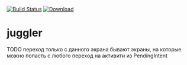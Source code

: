 [![Build Status](https://travis-ci.org/dsokolov/juggler.svg?branch=master)](https://travis-ci.org/dsokolov/juggler)
[![Download](https://api.bintray.com/packages/dsokolov/maven/juggler/images/download.svg)](https://bintray.com/dsokolov/maven/juggler/_latestVersion)

# juggler

TODO
переход только с данного экрана
бывают экраны, на которые можно попасть с любого
переход на активити из PendingIntent